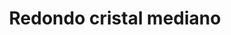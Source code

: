 ---
title: Redondo cristal mediano
date: 
draft: false

# descripcion
description : Conjunto de aros y dije de plata con cristal

materials: Plata 925

color: Plateado y cristal

dimensions: 1cm x 2cm (dije) - 1cm x 1,3cm (aros)

code: 06-18-0386

type: "Conjuntos"

categories: [destacados]

# Images
# first image will be shown in the product page
images:
  # - image: "images/path_to_image"
  # La ubicacion de las imagenes es imagenes/Conjuntos/Conjuntos.Aros y Dije/06-18-0386-redondo-cristal-mediano
  - image: "./images/conjuntos/aros_y_dije/06-18-0386-redondo-cristal-mediano_a.JPG"
  - image: "./images/conjuntos/aros_y_dije/06-18-0386-redondo-cristal-mediano_b.JPG"
---